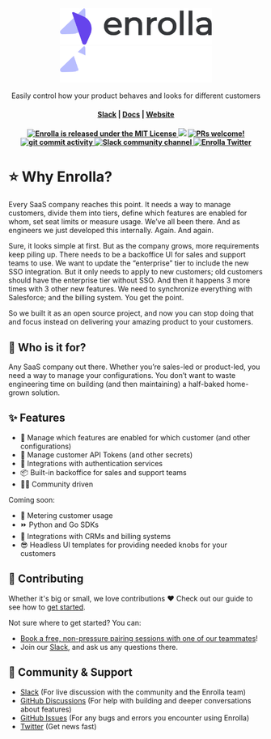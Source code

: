 <br>
<br>
<p align="center">
<a href="https://enrolla.io/#gh-light-mode-only">
<img width="300" src="https://raw.githubusercontent.com/enrolla/enrolla/main/logo-light.png#gh-light-mode-only">
</a>
<a href="https://enrolla.io/#gh-dark-mode-only">
<img width="300" src="https://raw.githubusercontent.com/enrolla/enrolla/main/logo-dark.png#gh-dark-mode-only">
</a>
</p>
<p align="center">
  <p align="center">Easily control how your product behaves and looks for different customers</p>
</p>
<h4 align="center">
  <a href="https://join.slack.com/t/enrollacommunity/shared_invite/zt-1naxh3lia-wIvFcLyCEXTYzAuO1U688Q">Slack</a> |
  <a href="https://docs.enrolla.io">Docs</a> |
  <a href="https://www.enrolla.io">Website</a>
</h4>

<h4 align="center">
   <a href="https://github.com/enrolla/enrolla/blob/main/LICENSE">
    <img src="https://img.shields.io/badge/license-MIT-blue.svg" alt="Enrolla is released under the MIT License">
  </a>
  <a href="https://www.ycombinator.com/companies/enrolla"><img src="https://img.shields.io/website?color=%23f26522&down_message=Y%20Combinator&label=Backed&logo=ycombinator&style=flat-square&up_message=Y%20Combinator&url=https%3A%2F%2Fwww.ycombinator.com"></a>
  <a href="https://github.com/enrolla/enrolla/blob/main/CONTRIBUTING.md">
    <img src="https://img.shields.io/badge/PRs-Welcome-brightgreen" alt="PRs welcome!" />
  </a>
  <a href="https://github.com/enrolla/enrolla/issues">
    <img src="https://img.shields.io/github/commit-activity/m/enrolla/enrolla" alt="git commit activity" />
  </a>
  <a href="https://join.slack.com/t/enrollacommunity/shared_invite/zt-1naxh3lia-wIvFcLyCEXTYzAuO1U688Q">
    <img src="https://img.shields.io/badge/chat-on%20Slack-blueviolet" alt="Slack community channel" />
  </a>
  <a href="https://twitter.com/enrolla_io">
    <img src="https://img.shields.io/badge/follow-%40enrolla__io-1DA1F2?logo=twitter&style=social" alt="Enrolla Twitter" />
  </a>
</h4>

# ⭐️ Why Enrolla?

Every SaaS company reaches this point. It needs a way to manage customers, divide them into tiers, define which features are enabled for whom, set seat limits or measure usage.
We’ve all been there. And as engineers we just developed this internally. Again. And again.

Sure, it looks simple at first. But as the company grows, more requirements keep piling up.
There needs to be a backoffice UI for sales and support teams to use.
We want to update the “enterprise” tier to include the new SSO integration. But it only needs to apply to new customers; old customers should have the enterprise tier without SSO. And then it happens 3 more times with 3 other new features.
We need to synchronize everything with Salesforce; and the billing system.
You get the point.

So we built it as an open source project, and now you can stop doing that and focus instead on delivering your amazing product to your customers.

## 👥 Who is it for?

Any SaaS company out there. Whether you’re sales-led or product-led, you need a way to manage your configurations. You don’t want to waste engineering time on building (and then maintaining) a half-baked home-grown solution.

## ✨ Features

- 🛂 Manage which features are enabled for which customer (and other configurations)
- 🔐 Manage customer API Tokens (and other secrets)
- 🧩 Integrations with authentication services
- 📦 Built-in backoffice for sales and support teams
- 👩‍💻 Community driven

Coming soon:

- 🏁 Metering customer usage
- ⏩ Python and Go SDKs
- 🧩 Integrations with CRMs and billing systems
- 😎 Headless UI templates for providing needed knobs for your customers

## 🌱 Contributing

Whether it's big or small, we love contributions ❤️ Check out our guide to see how to [get started](https://docs.enrolla.io/contributing/overview).

Not sure where to get started? You can:

- [Book a free, non-pressure pairing sessions with one of our teammates](mailto:nir@enrolla.io?subject=Pairing%20session&body=I'd%20like%20to%20do%20a%20pairing%20session!)!
- Join our <a href="https://join.slack.com/t/enrollacommunity/shared_invite/zt-1naxh3lia-wIvFcLyCEXTYzAuO1U688Q">Slack</a>, and ask us any questions there.

## 💚 Community & Support

- [Slack](https://join.slack.com/t/enrollacommunity/shared_invite/zt-1naxh3lia-wIvFcLyCEXTYzAuO1U688Q) (For live discussion with the community and the Enrolla team)
- [GitHub Discussions](https://github.com/enrolla/enrolla/discussions) (For help with building and deeper conversations about features)
- [GitHub Issues](https://github.com/enrolla/enrolla/issues) (For any bugs and errors you encounter using Enrolla)
- [Twitter](https://twitter.com/enrolla_io) (Get news fast)
